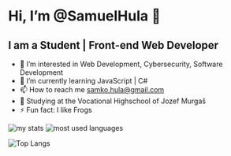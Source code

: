 # Hi, I’m @SamuelHula 👋


## I am a Student | Front-end Web Developer

- 👀 I’m interested in Web Development, Cybersecurity, Software Development
- 🌱 I’m currently learning JavaScript | C#
- 📫 How to reach me samko.hula@gmail.com
- 🏫 Studying at the Vocational Highschool of Jozef Murgaš
- ⚡ Fun fact: I like Frogs

<img alt="my stats" src="https://github-readme-stats.vercel.app/api?username=SamuelHula&show_icons=true"/>

<img alt="most used languages" src="https://github-readme-stats.vercel.app/api/top-langs/?username=SamuelHula"/>

![Top Langs](https://github-readme-stats.vercel.app/api/top-langs/?username=SamuelHula&langs_count=8)
